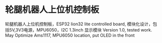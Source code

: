 # 轮腿机器人上位机控制板
轮腿机器人上位机控制板，ESP32 lion32 lite controlled board, 模块化设计，包括5V,3V3电源，MPU6050，I2C 1.3inch 显示模块
Version 1.0, tested work. May Optimize Ams1117, MPU6050 location, put OLED in the front
